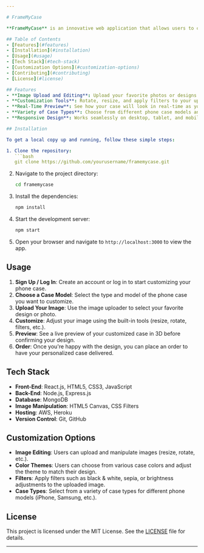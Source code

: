 ```yaml
---

# FrameMyCase

**FrameMyCase** is an innovative web application that allows users to customize their phone cases by uploading their own images and designs. The app is designed for users who want to create unique and personalized phone cases, giving them the freedom to express their style and creativity.

## Table of Contents
- [Features](#features)
- [Installation](#installation)
- [Usage](#usage)
- [Tech Stack](#tech-stack)
- [Customization Options](#customization-options)
- [Contributing](#contributing)
- [License](#license)

## Features
- **Image Upload and Editing**: Upload your favorite photos or designs to create a unique phone case.
- **Customization Tools**: Rotate, resize, and apply filters to your uploaded images to perfectly fit your case.
- **Real-Time Preview**: See how your case will look in real-time as you customize it.
- **Variety of Case Types**: Choose from different phone case models and colors.
- **Responsive Design**: Works seamlessly on desktop, tablet, and mobile devices.

## Installation

To get a local copy up and running, follow these simple steps:

1. Clone the repository:
   ```bash
   git clone https://github.com/yourusername/framemycase.git
   ```

2. Navigate to the project directory:
   ```bash
   cd framemycase
   ```

3. Install the dependencies:
   ```bash
   npm install
   ```

4. Start the development server:
   ```bash
   npm start
   ```

5. Open your browser and navigate to `http://localhost:3000` to view the app.

## Usage

1. **Sign Up / Log In**: Create an account or log in to start customizing your phone case.
2. **Choose a Case Model**: Select the type and model of the phone case you want to customize.
3. **Upload Your Image**: Use the image uploader to select your favorite design or photo.
4. **Customize**: Adjust your image using the built-in tools (resize, rotate, filters, etc.).
5. **Preview**: See a live preview of your customized case in 3D before confirming your design.
6. **Order**: Once you're happy with the design, you can place an order to have your personalized case delivered.

## Tech Stack

- **Front-End**: React.js, HTML5, CSS3, JavaScript
- **Back-End**: Node.js, Express.js
- **Database**: MongoDB
- **Image Manipulation**: HTML5 Canvas, CSS Filters
- **Hosting**: AWS, Heroku
- **Version Control**: Git, GitHub

## Customization Options

- **Image Editing**: Users can upload and manipulate images (resize, rotate, etc.).
- **Color Themes**: Users can choose from various case colors and adjust the theme to match their design.
- **Filters**: Apply filters such as black & white, sepia, or brightness adjustments to the uploaded image.
- **Case Types**: Select from a variety of case types for different phone models (iPhone, Samsung, etc.).

## License

This project is licensed under the MIT License. See the [LICENSE](LICENSE) file for details.

---
```

